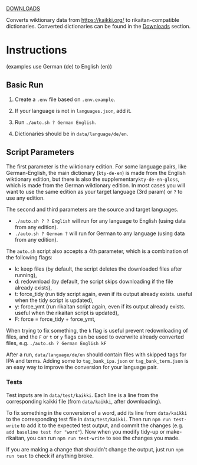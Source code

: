 [DOWNLOADS](./downloads.md)

Converts wiktionary data from https://kaikki.org/ to rikaitan-compatible dictionaries. Converted dictionaries can be found in the [Downloads](./downloads.md) section.

# Instructions

(examples use German (de) to English (en))

## Basic Run

1. Create a `.env` file based on `.env.example`.

2. If your language is not in `languages.json`, add it.

3. Run `./auto.sh ? German English`.

4. Dictionaries should be in `data/language/de/en`.

## Script Parameters

The first parameter is the wiktionary edition. For some language pairs, like German-English, the main dictionary (`kty-de-en`) is made from the English wiktionary edition, but there is also the supplementary`kty-de-en-gloss`, which is made from the German wiktionary edition. In most cases you will want to use the same edition as your target language (3rd param) or `?` to use any edition.

The second and third parameters are the source and target languages.

- `./auto.sh ? ? English` will run for any language to English (using data from any edition).
- `./auto.sh ? German ?` will run for German to any language (using data from any edition).

The `auto.sh` script also accepts a 4th parameter, which is a combination of the following flags:

- k: keep files (by default, the script deletes the downloaded files after running),
- d: redownload (by default, the script skips downloading if the file already exists),
- t: force_tidy (run tidy script again, even if its output already exists. useful when the tidy script is updated),
- y: force_ymt (run rikaitan script again, even if its output already exists. useful when the rikaitan script is updated),
- F: force = force_tidy + force_ymt,

When trying to fix something, the `k` flag is useful prevent redownloading of files, and the `F` or `t` or `y` flags can be used to overwrite already converted files, e.g. `./auto.sh ? German English kF`

After a run, `data/language/de/en` should contain files with skipped tags for IPA and terms. Adding some to `tag_bank_ipa.json` or `tag_bank_term.json` is an easy way to improve the conversion for your language pair. 

### Tests

Test inputs are in `data/test/kaikki`. Each line is a line from the corresponding kaikki file (from `data/kaikki`, after downloading). 

To fix something in the conversion of a word, add its line from `data/kaikki` to the corresponding test file in `data/test/kaikki`. 
Then run `npm run test-write` to add it to the expected test output, and commit the changes (e.g. `add baseline test for "word"`).
Now when you modify tidy-up or make-rikaitan, you can run `npm run test-write` to see the changes you made.

If you are making a change that shouldn't change the output, just run `npm run test` to check if anything broke.